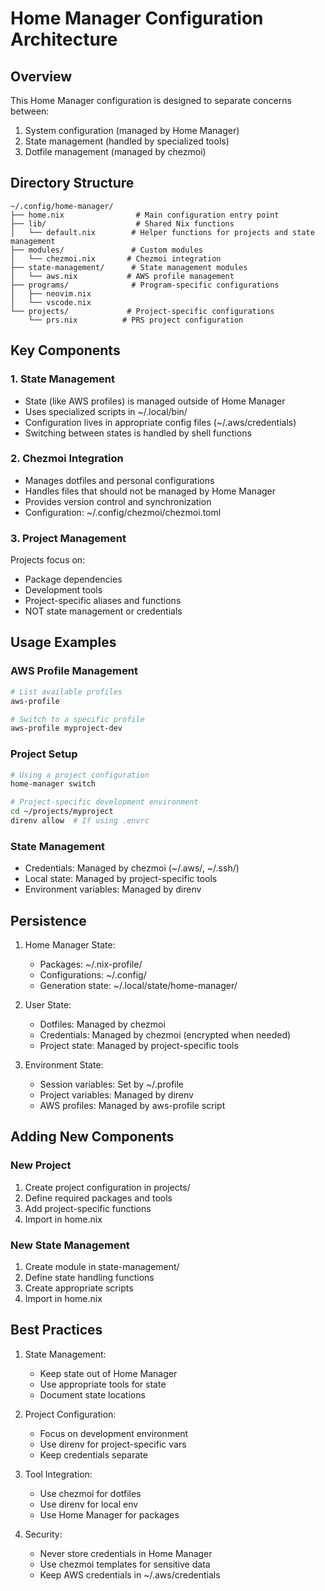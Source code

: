 # Home Manager Configuration Architecture

## Overview

This Home Manager configuration is designed to separate concerns between:
1. System configuration (managed by Home Manager)
2. State management (handled by specialized tools)
3. Dotfile management (managed by chezmoi)

## Directory Structure

```
~/.config/home-manager/
├── home.nix                # Main configuration entry point
├── lib/                    # Shared Nix functions
│   └── default.nix        # Helper functions for projects and state management
├── modules/               # Custom modules
│   └── chezmoi.nix       # Chezmoi integration
├── state-management/      # State management modules
│   └── aws.nix           # AWS profile management
├── programs/              # Program-specific configurations
│   ├── neovim.nix
│   └── vscode.nix
└── projects/             # Project-specific configurations
    └── prs.nix          # PRS project configuration
```

## Key Components

### 1. State Management
- State (like AWS profiles) is managed outside of Home Manager
- Uses specialized scripts in ~/.local/bin/
- Configuration lives in appropriate config files (~/.aws/credentials)
- Switching between states is handled by shell functions

### 2. Chezmoi Integration
- Manages dotfiles and personal configurations
- Handles files that should not be managed by Home Manager
- Provides version control and synchronization
- Configuration: ~/.config/chezmoi/chezmoi.toml

### 3. Project Management
Projects focus on:
- Package dependencies
- Development tools
- Project-specific aliases and functions
- NOT state management or credentials

## Usage Examples

### AWS Profile Management
```bash
# List available profiles
aws-profile

# Switch to a specific profile
aws-profile myproject-dev
```

### Project Setup
```bash
# Using a project configuration
home-manager switch

# Project-specific development environment
cd ~/projects/myproject
direnv allow  # If using .envrc
```

### State Management
- Credentials: Managed by chezmoi (~/.aws/, ~/.ssh/)
- Local state: Managed by project-specific tools
- Environment variables: Managed by direnv

## Persistence

1. Home Manager State:
   - Packages: ~/.nix-profile/
   - Configurations: ~/.config/
   - Generation state: ~/.local/state/home-manager/

2. User State:
   - Dotfiles: Managed by chezmoi
   - Credentials: Managed by chezmoi (encrypted when needed)
   - Project state: Managed by project-specific tools

3. Environment State:
   - Session variables: Set by ~/.profile
   - Project variables: Managed by direnv
   - AWS profiles: Managed by aws-profile script

## Adding New Components

### New Project
1. Create project configuration in projects/
2. Define required packages and tools
3. Add project-specific functions
4. Import in home.nix

### New State Management
1. Create module in state-management/
2. Define state handling functions
3. Create appropriate scripts
4. Import in home.nix

## Best Practices

1. State Management:
   - Keep state out of Home Manager
   - Use appropriate tools for state
   - Document state locations

2. Project Configuration:
   - Focus on development environment
   - Use direnv for project-specific vars
   - Keep credentials separate

3. Tool Integration:
   - Use chezmoi for dotfiles
   - Use direnv for local env
   - Use Home Manager for packages

4. Security:
   - Never store credentials in Home Manager
   - Use chezmoi templates for sensitive data
   - Keep AWS credentials in ~/.aws/credentials
